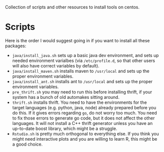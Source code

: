 Collection of scripts and other resources to install tools
on centos.

# Scripts
Here is the order I would suggest going in if you want to install all
these packages:
 - `java/install_java.sh` sets up a basic java dev environment, and
   sets up needed environment varialbes (via `/etc/profile.d`, so that
   other users will also have correct variables by default).
 - `java/install_maven.sh` installs maven to `/usr/local` and sets
   up the proper environment variables.
 - `java/install_ant.sh` installs ant to `/usr/local` and sets up
   the proper environment variables.
 - `pre_thrift.sh` you may need to run this before installing
    thrift, if your system has a bunch of old automakes sitting around.
 - `thrift.sh` installs thrift. You need to have the environments
   for the target languages (e.g. python, java, node) already prepared
   before you do this. If it gives errors regarding `go`, do not worry
   too much. You need to fix those errors to generate go code, but
   it does not affect the other languages. It will not install a C++
   thrift generator unless you have an up-to-date boost library, which
   might be a struggle.
 - `Rstudio.sh` is pretty much orthogonal to everything else. If you
   think you might need interactive plots and you are willing to learn
   R, this might be a good choice.
